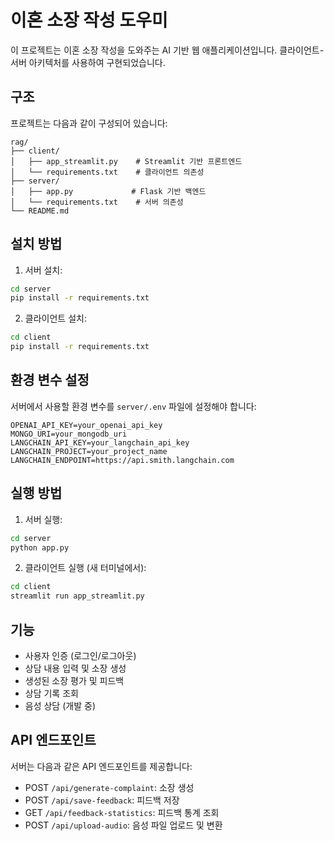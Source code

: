 # 이혼 소장 작성 도우미

이 프로젝트는 이혼 소장 작성을 도와주는 AI 기반 웹 애플리케이션입니다. 클라이언트-서버 아키텍처를 사용하여 구현되었습니다.

## 구조

프로젝트는 다음과 같이 구성되어 있습니다:

```
rag/
├── client/
│   ├── app_streamlit.py    # Streamlit 기반 프론트엔드
│   └── requirements.txt    # 클라이언트 의존성
├── server/
│   ├── app.py             # Flask 기반 백엔드
│   └── requirements.txt    # 서버 의존성
└── README.md
```

## 설치 방법

1. 서버 설치:
```bash
cd server
pip install -r requirements.txt
```

2. 클라이언트 설치:
```bash
cd client
pip install -r requirements.txt
```

## 환경 변수 설정

서버에서 사용할 환경 변수를 `server/.env` 파일에 설정해야 합니다:

```
OPENAI_API_KEY=your_openai_api_key
MONGO_URI=your_mongodb_uri
LANGCHAIN_API_KEY=your_langchain_api_key
LANGCHAIN_PROJECT=your_project_name
LANGCHAIN_ENDPOINT=https://api.smith.langchain.com
```

## 실행 방법

1. 서버 실행:
```bash
cd server
python app.py
```

2. 클라이언트 실행 (새 터미널에서):
```bash
cd client
streamlit run app_streamlit.py
```

## 기능

- 사용자 인증 (로그인/로그아웃)
- 상담 내용 입력 및 소장 생성
- 생성된 소장 평가 및 피드백
- 상담 기록 조회
- 음성 상담 (개발 중)

## API 엔드포인트

서버는 다음과 같은 API 엔드포인트를 제공합니다:

- POST `/api/generate-complaint`: 소장 생성
- POST `/api/save-feedback`: 피드백 저장
- GET `/api/feedback-statistics`: 피드백 통계 조회
- POST `/api/upload-audio`: 음성 파일 업로드 및 변환
